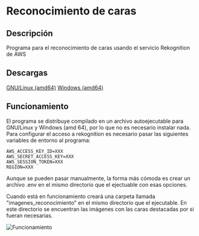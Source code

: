 # Reconocimiento de caras

## Descripción

Programa para el reconocimiento de caras usando el servicio Rekognition de AWS

## Descargas
[GNU/Linux (amd64)](https://github.com/antikorps/reconocimiento_caras/raw/main/bin/linux/reconocimiento_caras-amd64-linux-amd64)
[Windows (amd64)](https://github.com/antikorps/reconocimiento_caras/raw/main/bin/windows/reconocimiento_caras-amd64.exe)

## Funcionamiento

El programa se distribuye compilado en un archivo autoejecutable para GNU/Linux y Windows (amd 64), por lo que no es necesario instalar nada. Para configurar el acceso a rekognition es necesario pasar las siguientes variables de entorno al programa:
```
AWS_ACCESS_KEY_ID=XXX
AWS_SECRET_ACCESS_KEY=XXX
AWS_SESSION_TOKEN=XXX
REGION=XXX
```
Aunque se pueden pasar manualmente, la forma más cómoda es crear un archivo .env en el mismo directorio que el ejectuable con esas opciones.

Cuando está en funcionamiento creará una carpeta llamada "imagenes_reconocimiento" en el mismo directorio que el ejecutable. En este directorio se encuentran las imágenes con las caras destacadas por si fueran necesarias.

![Funcionamiento](https://gifyu.com/images/evil_dead.gif)